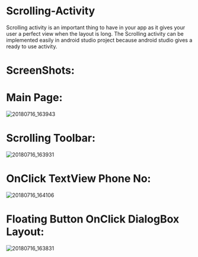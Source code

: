 # Scrolling-Activity
Scrolling activity is an important thing to have in your app as it gives your user a perfect view when the layout is long. The Scrolling activity can be implemented easily in android studio project because android studio gives a ready to use activity.

# ScreenShots:

# Main Page:

![20180716_163943](https://user-images.githubusercontent.com/31625609/42755858-67a68884-8917-11e8-95d0-c24c628810ce.png)

# Scrolling Toolbar:

![20180716_163931](https://user-images.githubusercontent.com/31625609/42755871-6c42c15a-8917-11e8-9883-2a27fd826c8f.png)

# OnClick TextView Phone No:
![20180716_164106](https://user-images.githubusercontent.com/31625609/42755877-70bd5952-8917-11e8-98cc-efa3cacd4779.png)

# Floating Button OnClick DialogBox Layout:

![20180716_163831](https://user-images.githubusercontent.com/31625609/42755880-74270e44-8917-11e8-9ffb-ec77787eceba.png)

